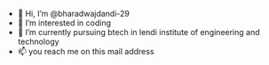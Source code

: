 - 👋 Hi, I’m @bharadwajdandi-29
- 👀 I’m interested in coding
- 🌱 I’m currently pursuing btech in lendi institute of engineering and technology
- 📫 you reach me on this mail address
